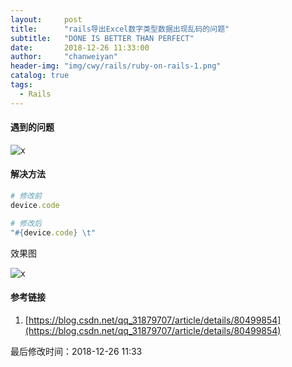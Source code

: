 ```yaml
---
layout:     post
title:      "rails导出Excel数字类型数据出现乱码的问题"
subtitle:   "DONE IS BETTER THAN PERFECT"
date:       2018-12-26 11:33:00
author:     "chanweiyan"
header-img: "img/cwy/rails/ruby-on-rails-1.png"
catalog: true
tags:
  - Rails
---
```


#### 遇到的问题

![x](https://ws2.sinaimg.cn/large/006tNbRwly1fyjzor9tb6j30ak03hdfz.jpg)

#### 解决方法

```ruby
# 修改前
device.code

# 修改后
"#{device.code} \t"
```

效果图

![x](https://ws4.sinaimg.cn/large/006tNbRwly1fyjzoumr9pj30ao02vmx9.jpg)

#### 参考链接

1. [https://blog.csdn.net/qq_31879707/article/details/80499854](https://blog.csdn.net/qq_31879707/article/details/80499854)

最后修改时间：2018-12-26 11:33
